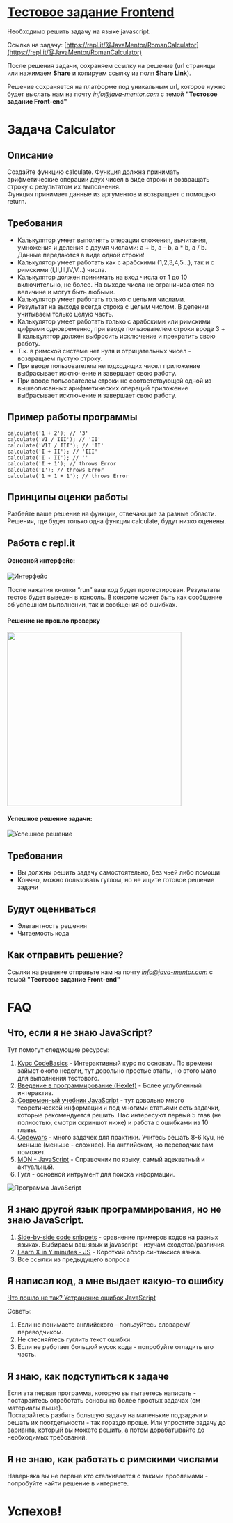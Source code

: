 # [Тестовое задание Frontend](https://jm-program.github.io/frontend-calculator)

Необходимо решить задачу на языке javascript. 

Ссылка на задачу: [https://repl.it/@JavaMentor/RomanCalculator](https://repl.it/@JavaMentor/RomanCalculator)

После решения задачи, сохраняем ссылку на решение (url страницы или нажимаем **Share** и копируем ссылку из поля **Share Link**).

Решение сохраняется на платформе под уникальным url, которое нужно будет выслать нам на почту *info@java-mentor.com* с темой **"Тестовое задание Front-end"**

# Задача Calculator

## Описание
Создайте функцию calculate.
Функция должна принимать арифметические операции двух чисел в виде строки и возвращать строку с результатом их выполнения.  
Функция принимает данные из аргументов и возвращает с помощью return.  

## Требования
- Калькулятор умеет выполнять операции сложения, вычитания, умножения и деления с двумя числами: a + b, a - b, a * b, a / b. Данные передаются в виде одной строки!
- Калькулятор умеет работать как с арабскими (1,2,3,4,5…), так и с римскими (I,II,III,IV,V…) числа.
- Калькулятор должен принимать на вход числа от 1 до 10 включительно, не более. На выходе числа не ограничиваются по величине и могут быть любыми.
- Калькулятор умеет работать только с целыми числами.
- Результат на выходе всегда строка с целым числом. В делении учитываем только целую часть.
- Калькулятор умеет работать только с арабскими или римскими цифрами одновременно, при вводе пользователем строки вроде 3 + II калькулятор должен выбросить исключение и прекратить свою работу.
- Т.к. в римской системе нет нуля и отрицательных чисел - возвращаем пустую строку.
- При вводе пользователем неподходящих чисел приложение выбрасывает исключение и завершает свою работу.
- При вводе пользователем строки не соответствующей одной из вышеописанных арифметических операций приложение выбрасывает исключение и завершает свою работу.


## Пример работы программы
```
calculate('1 + 2'); // '3'
calculate('VI / III'); // 'II'
calculate('VII / III'); // 'II'
calculate('I + II'); // 'III'
calculate('I - II'); // ''
calculate('I + 1'); // throws Error
calculate('I'); // throws Error
calculate('1 + 1 + 1'); // throws Error
```

## Принципы оценки работы
Разбейте ваше решение на функции, отвечающие за разные области.
Решения, где будет только одна функция calculate, будут низко оценены.

## Работа с repl.it 
#### Основной интерфейс:
![Интерфейс](https://monosnap.com/image/JbZCDdBvx9MPeMYKpFgpOFlLtjpT08)

После нажатия кнопки “run” ваш код будет протестирован. Результаты тестов будет выведен в консоль. В консоле может быть как сообщение об успешном выполнении, так и сообщения об ошибках.

#### Решение не прошло проверку
<img src="https://monosnap.com/image/u5BoAASeSjfmdV0vvciSlpuYxGNMOB" atl="Неверное решение" width="400px" />

#### Успешное решение задачи:
![Успешное решение](https://monosnap.com/image/AxOO9Im0Ej91CtYfJCarzXIM4vOkvA)

## Требования
- Вы должны решить задачу самостоятельно, без чьей либо помощи
- Кончно, можно пользовать гуглом, но не ищите готовое решение задачи

## Будут оцениваться
- Элегантность решения
- Читаемость кода

## Как отправить решение?
Ссылки на решение отправьте нам на почту *info@java-mentor.com* с темой **"Тестовое задание Front-end"**

# FAQ

## Что, если я не знаю JavaScript?

Тут помогут следующие ресурсы:
1) [Курс CodeBasics](https://ru.code-basics.com/languages/javascript) - Интерактивный курс по основам. По времени займет около недели, тут довольно простые этапы, но этого мало для выполнения тестового.
2) [Введение в программирование (Hexlet)](https://ru.hexlet.io/courses/introduction_to_programming) - Более углубленный интерактив.
3) [Современный учебник JavaScript](https://learn.javascript.ru/) - тут довольно много теоретической информации и под многими статьями есть задачки, которые рекомендуется решить. Нас интересуют первый 5 глав (не полностью, смотри скриншот ниже) и работа с ошибками из 10 главы.
4) [Codewars](https://www.codewars.com/) - много задачек для практики. Учитесь решать 8-6 kyu, не меньше (меньше - сложнее). На английском, но переводчик вам поможет. 
5) [MDN - JavaScript](https://developer.mozilla.org/ru/docs/Web/JavaScript) - Справочник по языку, самый адекватный и актуальный.
6) Гугл - основной интрумент для поиска информации.

![Программа JavaScript](http://i.imgur.com/vseQ56D.png)

## Я знаю другой язык программирования, но не знаю JavaScript.

1) [Side-by-side code snippets](https://rosetta.alhur.es/) - сравнение примеров кодов на разных языках. Выбираем ваш язык и javascript - изучам сходства/различия.
2) [Learn X in Y minutes - JS](https://github.com/adambard/learnxinyminutes-docs/blob/master/ru-ru/javascript-ru.html.markdown) - Короткий обзор синтаксиса языка.
3) Все ссылки из предыдущего вопроса

## Я написал код, а мне выдает какую-то ошибку

[Что пошло не так? Устранение ошибок JavaScript](https://developer.mozilla.org/ru/docs/Learn/JavaScript/%D0%9F%D0%B5%D1%80%D0%B2%D1%8B%D0%B5_%D1%88%D0%B0%D0%B3%D0%B8/%D0%A7%D1%82%D0%BE_%D0%BF%D0%BE%D1%88%D0%BB%D0%BE_%D0%BD%D0%B5_%D1%82%D0%B0%D0%BA)

Советы:
1) Если не понимаете английского - пользуйтесь словарем/переводчиком.
2) Не стесняйтесь гуглить текст ошибки.
3) Если не работает большой кусок кода - попробуйте отладить его часть.

## Я знаю, как подступиться к задаче

Если эта первая программа, которую вы пытаетесь написать - постарайтесь отработать основы на более простых задачах (см материалы выше).  
Постарайтесь разбить большую задачу на маленькие подзадачи и решать их поотдельности - так гораздо проще. Или упростите задачу до варианта, который вы можете решить, а потом дорабатывайте до необходимых требований.

## Я не знаю, как работать с римскими числами

Наверняка вы не первые кто сталкивается с такими проблемами - попробуйте найти решение в интернете.

# Успехов!

